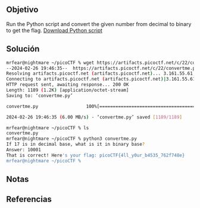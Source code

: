 ## Objetivo
Run the Python script and convert the given number from decimal to binary to get the flag. [Download Python script](https://artifacts.picoctf.net/c/22/convertme.py)
## Solución

```bash
mrfear@nightmare ~/picoCTF % wget https://artifacts.picoctf.net/c/22/convertme.py
--2024-02-26 19:46:35--  https://artifacts.picoctf.net/c/22/convertme.py
Resolving artifacts.picoctf.net (artifacts.picoctf.net)... 3.161.55.61, 3.161.55.26, 3.161.55.100, ...
Connecting to artifacts.picoctf.net (artifacts.picoctf.net)|3.161.55.61|:443... connected.
HTTP request sent, awaiting response... 200 OK
Length: 1189 (1.2K) [application/octet-stream]
Saving to: ‘convertme.py’

convertme.py                  100%[=================================================>]   1.16K  --.-KB/s    in 0s

2024-02-26 19:46:35 (6.00 MB/s) - ‘convertme.py’ saved [1189/1189]

mrfear@nightmare ~/picoCTF % ls
convertme.py
mrfear@nightmare ~/picoCTF % python3 convertme.py
If 17 is in decimal base, what is it in binary base?
Answer: 10001
That is correct! Here's your flag: picoCTF{4ll_y0ur_b4535_762f748e}
mrfear@nightmare ~/picoCTF %
```

## Notas


## Referencias